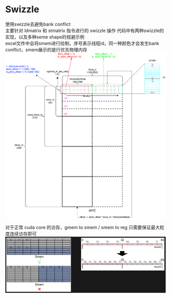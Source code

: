 # Swizzle
使用swizzle去避免bank conflict  
主要针对 ldmatrix 和 stmatrix 指令进行的 swizzle 操作
代码中有两种swizzle的实现，以及多种seme shape的规避示例  
excel文件中会将smem进行绘制，序号表示线程id，同一种颜色才会发生bank conflict，smem展示的是行优先物理内存  
![deepgemm store swizzle mode 128B](./deepgemm_store.png)

对于正常 cuda core 的访存，gmem to smem / smem to reg 只需要保证最大粒度连续访存即可
![cuda core load and store](./cuda_core_load_and_store.png)
